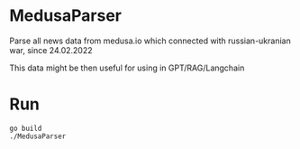 # MedusaParser
Parse all news data from medusa.io which connected with russian-ukranian war, since 24.02.2022

This data might be then useful for using in GPT/RAG/Langchain

# Run
```
go build
./MedusaParser
```
